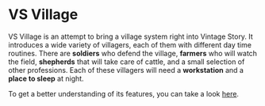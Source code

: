 # VS Village

VS Village is an attempt to bring a village system right into Vintage Story. It introduces a wide variety of villagers, each of them with different day time routines. There are __soldiers__ who defend the village, __farmers__ who will watch the field, __shepherds__ that will take care of cattle, and a small selection of other professions. Each of these villagers will need a __workstation__ and a __place to sleep__ at night.

To get a better understanding of its features, you can take a look <a href="https://mods.vintagestory.at/vsvillage">here</a>.